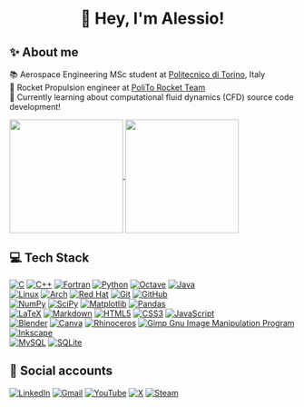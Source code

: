 <h1 align="center">👋 Hey, I'm Alessio!</h1>

## :sparkles: About me
:books: Aerospace Engineering MSc student at [Politecnico di Torino](https://www.polito.it/), Italy<br/>
:rocket: Rocket Propulsion engineer at [PoliTo Rocket Team](https://www.politorocketteam.it/)<br/>
:thought_balloon: Currently learning about computational fluid dynamics (CFD) source code development!<br/>

<!-- GitHub stats from https://github.com/anuraghazra/github-readme-stats -->
<a href="https://github.com/alessio26gas">
  <img height=200 align="center" src="https://github-readme-stats.vercel.app/api?username=alessio26gas&rank_icon=github&theme=tokyonight&hide_border=true" />
</a>
<a href="https://github.com/alessio26gas">
  <img height=200 align="center" src="https://github-readme-stats.vercel.app/api/top-langs?username=alessio26gas&theme=tokyonight&layout=donut&hide_border=true&langs_count=8&card_width=320" />
</a>

## 💻 Tech Stack
<!-- Badges from https://github.com/Ileriayo/markdown-badges -->
[![C](https://img.shields.io/badge/c-%2300599C.svg?style=for-the-badge&logo=c&logoColor=white)](https://github.com/alessio26gas)
[![C++](https://img.shields.io/badge/c++-%2300599C.svg?style=for-the-badge&logo=c%2B%2B&logoColor=white)](https://github.com/alessio26gas)
[![Fortran](https://img.shields.io/badge/Fortran-%23734F96.svg?style=for-the-badge&logo=fortran&logoColor=white)](https://github.com/alessio26gas)
[![Python](https://img.shields.io/badge/python-3670A0?style=for-the-badge&logo=python&logoColor=ffdd54)](https://github.com/alessio26gas)
[![Octave](https://img.shields.io/badge/OCTAVE-darkblue?style=for-the-badge&logo=octave&logoColor=fcd683)](https://github.com/alessio26gas)
[![Java](https://img.shields.io/badge/java-%23ED8B00.svg?style=for-the-badge&logo=openjdk&logoColor=white)](https://github.com/alessio26gas)<br/>
[![Linux](https://img.shields.io/badge/Linux-FCC624?style=for-the-badge&logo=linux&logoColor=black)](https://github.com/alessio26gas)
[![Arch](https://img.shields.io/badge/Arch%20Linux-1793D1?logo=arch-linux&logoColor=fff&style=for-the-badge)](https://github.com/alessio26gas)
[![Red Hat](https://img.shields.io/badge/Red%20Hat-EE0000?style=for-the-badge&logo=redhat&logoColor=white)](https://github.com/alessio26gas)
[![Git](https://img.shields.io/badge/git-%23F05033.svg?style=for-the-badge&logo=git&logoColor=white)](https://github.com/alessio26gas)
[![GitHub](https://img.shields.io/badge/github-%23121011.svg?style=for-the-badge&logo=github&logoColor=white)](https://github.com/alessio26gas)<br/>
[![NumPy](https://img.shields.io/badge/numpy-%23013243.svg?style=for-the-badge&logo=numpy&logoColor=white)](https://github.com/alessio26gas)
[![SciPy](https://img.shields.io/badge/SciPy-%230C55A5.svg?style=for-the-badge&logo=scipy&logoColor=%white)](https://github.com/alessio26gas)
[![Matplotlib](https://img.shields.io/badge/Matplotlib-%23ffffff.svg?style=for-the-badge&logo=Matplotlib&logoColor=black)](https://github.com/alessio26gas)
[![Pandas](https://img.shields.io/badge/pandas-%23150458.svg?style=for-the-badge&logo=pandas&logoColor=white)](https://github.com/alessio26gas)<br/>
[![LaTeX](https://img.shields.io/badge/latex-%23008080.svg?style=for-the-badge&logo=latex&logoColor=white)](https://github.com/alessio26gas)
[![Markdown](https://img.shields.io/badge/markdown-%23000000.svg?style=for-the-badge&logo=markdown&logoColor=white)](https://github.com/alessio26gas)
[![HTML5](https://img.shields.io/badge/html5-%23E34F26.svg?style=for-the-badge&logo=html5&logoColor=white)](https://github.com/alessio26gas)
[![CSS3](https://img.shields.io/badge/css3-%231572B6.svg?style=for-the-badge&logo=css3&logoColor=white)](https://github.com/alessio26gas)
[![JavaScript](https://img.shields.io/badge/javascript-%23323330.svg?style=for-the-badge&logo=javascript&logoColor=%23F7DF1E)](https://github.com/alessio26gas)<br/>
[![Blender](https://img.shields.io/badge/blender-%23F5792A.svg?style=for-the-badge&logo=blender&logoColor=white)](https://github.com/alessio26gas)
[![Canva](https://img.shields.io/badge/Canva-%2300C4CC.svg?style=for-the-badge&logo=Canva&logoColor=white)](https://github.com/alessio26gas)
[![Rhinoceros](https://img.shields.io/badge/Rhinoceros-801010?style=for-the-badge&logo=rhinoceros&logoColor=white)](https://github.com/alessio26gas)
[![Gimp Gnu Image Manipulation Program](https://img.shields.io/badge/Gimp-657D8B?style=for-the-badge&logo=gimp&logoColor=FFFFFF)](https://github.com/alessio26gas)
[![Inkscape](https://img.shields.io/badge/Inkscape-e0e0e0?style=for-the-badge&logo=inkscape&logoColor=080A13)](https://github.com/alessio26gas)<br/>
[![MySQL](https://img.shields.io/badge/mysql-4479A1.svg?style=for-the-badge&logo=mysql&logoColor=white)](https://github.com/alessio26gas)
[![SQLite](https://img.shields.io/badge/sqlite-%2307405e.svg?style=for-the-badge&logo=sqlite&logoColor=white)](https://github.com/alessio26gas)

## :email: Social accounts
[![LinkedIn](https://img.shields.io/badge/linkedin-%230077B5.svg?style=for-the-badge&logo=linkedin&logoColor=white)](https://www.linkedin.com/in/alessioimprota/)
[![Gmail](https://img.shields.io/badge/Gmail-D14836?style=for-the-badge&logo=gmail&logoColor=white)](mailto:alessio26gas@libero.it)
[![YouTube](https://img.shields.io/badge/YouTube-%23FF0000.svg?style=for-the-badge&logo=YouTube&logoColor=white)](https://www.youtube.com/alessio26gaspvp)
[![X](https://img.shields.io/badge/X-%23000000.svg?style=for-the-badge&logo=X&logoColor=white)](https://x.com/Alessio26gas)
[![Steam](https://img.shields.io/badge/steam-%23000000.svg?style=for-the-badge&logo=steam&logoColor=white)](https://steamcommunity.com/id/Alessio26gas)
